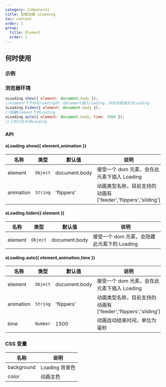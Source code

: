 ```yaml
---
category: Components
title: 加载动画 sLoading
toc: content
order: 1
group:
  title: Element
  order: 1
---
```


## 何时使用

### 示例

<code src="./demo/index.jsx"></code>

### 浏览器环境

```js
sLoading.show({ element: document.body });
//element下不存在loading时，在element插入Loading，存在时直接显示Loading
sLoading.hiden({ element: document.body });
//隐藏element下的Loading
sLoading.auto({ element: document.body, time: 3000 });
//三秒之后关闭Loading
```

### API

#### sLoading.show({ element,animation })

| 名称      | 类型     | 默认值        | 说明                                                          |
| --------- | -------- | ------------- | ------------------------------------------------------------- |
| element   | `Object` | document.body | 接受一个 dom 元素，会在此元素下插入 Loading                   |
| animation | `String` | 'flippers'    | 动画类型名称，目前支持的动画有['feeder','flippers','sliding'] |

#### sLoading.hiden({ element })

| 名称    | 类型     | 默认值        | 说明                                        |
| ------- | -------- | ------------- | ------------------------------------------- |
| element | `Object` | document.body | 接受一个 dom 元素，会隐藏此元素下的 Loading |

#### sLoading.auto({ element,animation,time })

| 名称      | 类型     | 默认值        | 说明                                                          |
| --------- | -------- | ------------- | ------------------------------------------------------------- |
| element   | `Object` | document.body | 接受一个 dom 元素，会在此元素下插入 Loading                   |
| animation | `String` | 'flippers'    | 动画类型名称，目前支持的动画有['feeder','flippers','sliding'] |
| time      | `Number` | 1500          | 动画自动结束时间，单位为毫秒                                  |

### CSS 变量

| 名称       | 说明           |
| ---------- | -------------- |
| background | Loading 背景色 |
| color      | 动画主色       |
